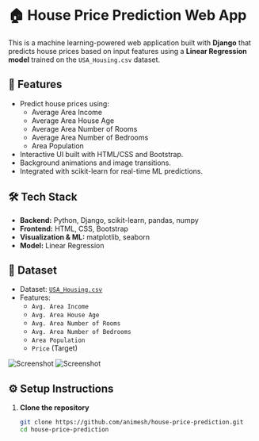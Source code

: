 # 🏠 House Price Prediction Web App

This is a machine learning-powered web application built with **Django** that predicts house prices based on input features using a **Linear Regression model** trained on the `USA_Housing.csv` dataset.

## 🚀 **Features**

- Predict house prices using:
  - Average Area Income
  - Average Area House Age
  - Average Area Number of Rooms
  - Average Area Number of Bedrooms
  - Area Population
- Interactive UI built with HTML/CSS and Bootstrap.
- Background animations and image transitions.
- Integrated with scikit-learn for real-time ML predictions.

## 🛠️ **Tech Stack**

- **Backend:** Python, Django, scikit-learn, pandas, numpy
- **Frontend:** HTML, CSS, Bootstrap
- **Visualization & ML:** matplotlib, seaborn
- **Model:** Linear Regression

## 📁 **Dataset**

- Dataset: [`USA_Housing.csv`](https://www.kaggle.com/datasets/serchox/usa-housing)
- Features:
  - `Avg. Area Income`
  - `Avg. Area House Age`
  - `Avg. Area Number of Rooms`
  - `Avg. Area Number of Bedrooms`
  - `Area Population`
  - `Price` (Target)
 
![Screenshot](https://github.com/animesh/house-price-prediction/raw/main/static/ss1.png)
![Screenshot](https://github.com/animesh/house-price-prediction/raw/main/static/ss2.png)




## ⚙️ **Setup Instructions**

1. **Clone the repository**
   ```bash
   git clone https://github.com/animesh/house-price-prediction.git
   cd house-price-prediction
